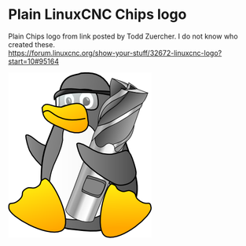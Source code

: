 # Plain LinuxCNC Chips logo

Plain Chips logo from link posted by Todd Zuercher. I do not know who created these.  
https://forum.linuxcnc.org/show-your-stuff/32672-linuxcnc-logo?start=10#95164

![LinuxCNC Blue](chips.png)


